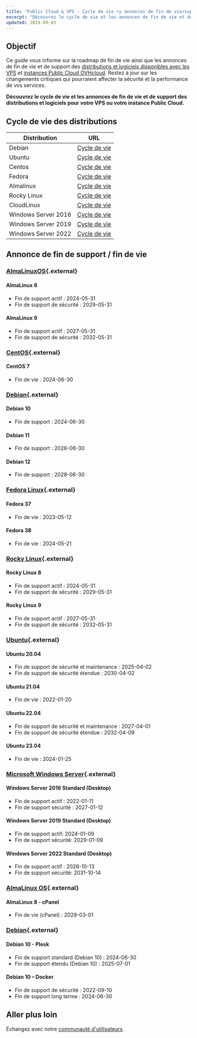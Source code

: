 ```yaml
---
title: "Public Cloud & VPS - Cycle de vie ry annonces de fin de vie/support des images et distributions"
excerpt: "Découvrez le cycle de vie et les annonces de fin de vie et de support des distributions et logiciels pour votre VPS ou votre instance Public Cloud."
updated: 2024-09-03
---
```


## Objectif

Ce guide vous informe sur la roadmap de fin de vie ainsi que les annonces de fin de vie et de support des [distributions et logiciels disponibles avec les VPS](https://www.ovhcloud.com/fr/vps/os/) et [instances Public Cloud OVHcloud](https://www.ovhcloud.com/fr/public-cloud/public-image-catalog/). Restez à jour sur les changements critiques qui pourraient affecter la sécurité et la performance de vos services.

**Découvrez le cycle de vie et les annonces de fin de vie et de support des distributions et logiciels pour votre VPS ou votre instance Public Cloud.**

## Cycle de vie des distributions

| Distribution                  | URL                                                                                       |
| ----------------------------- | ----------------------------------------------------------------------------------------- |
| Debian                        | [Cycle de vie](https://wiki.debian.org/DebianReleases)                                      |
| Ubuntu                        | [Cycle de vie](https://wiki.ubuntu.com/Releases)                                            |
| Centos                        | [Cycle de vie](https://wiki.centos.org/About/Product)                                       |
| Fedora                        | [Cycle de vie](https://fedoraproject.org/wiki/Fedora_Release_Life_Cycle)                    |
| Almalinux                     | [Cycle de vie](https://wiki.almalinux.org/release-notes/)                                   |
| Rocky Linux                   | [Cycle de vie](https://wiki.rockylinux.org/rocky/version/)                                  |
| CloudLinux                    | [Cycle de vie](https://docs.cloudlinux.com/introduction/#cloudlinux-os-life-cycle)          |
| Windows Server 2016           | [Cycle de vie](https://docs.microsoft.com/en-us/lifecycle/products/windows-server-2016)     |
| Windows Server 2019           | [Cycle de vie](https://docs.microsoft.com/en-us/lifecycle/products/windows-server-2019)     |
| Windows Server 2022           | [Cycle de vie](https://docs.microsoft.com/en-us/lifecycle/products/windows-server-2022)     |

## Annonce de fin de support / fin de vie

### [AlmaLinuxOS](https://endoflife.date/almalinux){.external}

#### AlmaLinux 8

- Fin de support actif : 2024-05-31
- Fin de support de sécurité : 2029-05-31

#### AlmaLinux 9

- Fin de support actif : 2027-05-31
- Fin de support de sécurité : 2032-05-31

### [CentOS](https://endoflife.date/centos){.external}

#### CentOS 7

- Fin de vie : 2024-06-30

### [Debian](https://endoflife.date/debian){.external}

#### Debian 10

- Fin de support : 2024-06-30

#### Debian 11

- Fin de support : 2026-06-30

#### Debian 12

- Fin de support : 2028-06-30

### [Fedora Linux](https://endoflife.date/fedora){.external}

#### Fedora 37

- Fin de vie : 2023-05-12

#### Fedora 38

- Fin de vie : 2024-05-21

### [Rocky Linux](https://endoflife.date/rocky-linux){.external}

#### Rocky Linux 8

- Fin de support actif : 2024-05-31
- Fin de support de sécurité : 2029-05-31

#### Rocky Linux 9

- Fin de support actif : 2027-05-31
- Fin de support de sécurité : 2032-05-31

### [Ubuntu](https://endoflife.date/ubuntu){.external}

#### Ubuntu 20.04

- Fin de support de sécurité et maintenance : 2025-04-02
- Fin de support de sécurité étendue : 2030-04-02

#### Ubuntu 21.04

- Fin de vie : 2022-01-20

#### Ubuntu 22.04

- Fin de support de sécurité et maintenance : 2027-04-01
- Fin de support de sécurité étendue : 2032-04-09

#### Ubuntu 23.04

- Fin de vie : 2024-01-25

### [Microsoft Windows Server](https://endoflife.date/windows-server){.external}

#### Windows Server 2016 Standard (Desktop)

- Fin de support actif : 2022-01-11
- Fin de support sécurité : 2027-01-12

#### Windows Server 2019 Standard (Desktop)

- Fin de support actif: 2024-01-09
- Fin de support sécurité: 2029-01-09

#### Windows Server 2022 Standard (Desktop)

- Fin de support actif : 2026-10-13
- Fin de support sécurité: 2031-10-14

### [AlmaLinux OS](https://endoflife.date/almalinux){.external}

#### AlmaLinux 8 - cPanel

- Fin de vie (cPanel) : 2029-03-01

### [Debian](https://endoflife.date/debian){.external}

#### Debian 10 - Plesk

- Fin de support standard (Debian 10) : 2024-06-30
- Fin de support étendu (Debian 10) : 2025-07-01

#### Debian 10 – Docker

- Fin de support de sécurité : 2022-09-10
- Fin de support long terme : 2024-06-30

## Aller plus loin

Échangez avec notre [communauté d'utilisateurs](/links/community).
